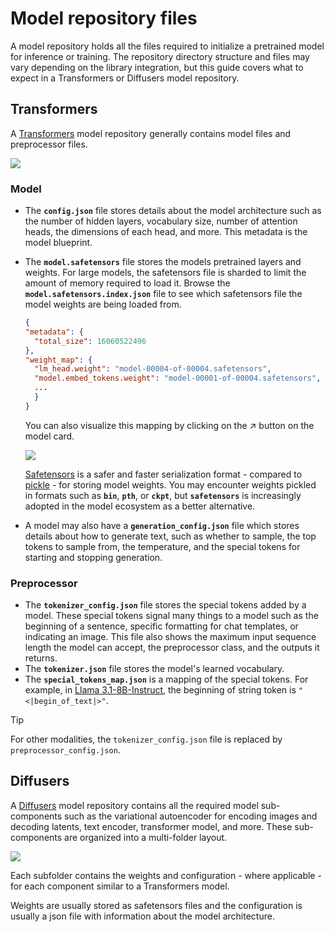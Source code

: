 # Model repository files

A model repository holds all the files required to initialize a pretrained model for inference or training. The repository directory structure and files may vary depending on the library integration, but this guide covers what to expect in a Transformers or Diffusers model repository.

## Transformers

A [Transformers](https://hf.co/docs/transformers/index) model repository generally contains model files and preprocessor files.

<div class="flex justify-center">
  <img src="https://huggingface.co/datasets/huggingface/documentation-images/resolve/main/hub/model-files-repo.png"/>
</div>

### Model

- The **`config.json`** file stores details about the model architecture such as the number of hidden layers, vocabulary size, number of attention heads, the dimensions of each head, and more. This metadata is the model blueprint.
- The **`model.safetensors`** file stores the models pretrained layers and weights. For large models, the safetensors file is sharded to limit the amount of memory required to load it. Browse the **`model.safetensors.index.json`** file to see which safetensors file the model weights are being loaded from.

  ```json
  {
  "metadata": {
    "total_size": 16060522496
  },
  "weight_map": {
    "lm_head.weight": "model-00004-of-00004.safetensors",
    "model.embed_tokens.weight": "model-00001-of-00004.safetensors",
    ...
    }
  }
  ```

  You can also visualize this mapping by clicking on the ↗ button on the model card.

  <div class="flex justify-center">
    <img src="https://huggingface.co/datasets/huggingface/documentation-images/resolve/main/hub/model-files-safetensors-button.png"/>
  </div>

  [Safetensors](https://hf.co/docs/safetensors/index) is a safer and faster serialization format - compared to [pickle](./security-pickle#use-your-own-serialization-format) - for storing model weights. You may encounter weights pickled in formats such as **`bin`**, **`pth`**, or **`ckpt`**, but **`safetensors`** is increasingly adopted in the model ecosystem as a better alternative.

- A model may also have a **`generation_config.json`** file which stores details about how to generate text, such as whether to sample, the top tokens to sample from, the temperature, and the special tokens for starting and stopping generation.

### Preprocessor

- The **`tokenizer_config.json`** file stores the special tokens added by a model. These special tokens signal many things to a model such as the beginning of a sentence, specific formatting for chat templates, or indicating an image. This file also shows the maximum input sequence length the model can accept, the preprocessor class, and the outputs it returns.
- The **`tokenizer.json`** file stores the model's learned vocabulary.
- The **`special_tokens_map.json`** is a mapping of the special tokens. For example, in [Llama 3.1-8B-Instruct](https://huggingface.co/meta-llama/Llama-3.1-8B-Instruct/blob/main/special_tokens_map.json), the beginning of string token is `"<|begin_of_text|>"`.

> [!TIP]
> For other modalities, the `tokenizer_config.json` file is replaced by `preprocessor_config.json`.

## Diffusers

A [Diffusers](https://hf.co/docs/diffusers/index) model repository contains all the required model sub-components such as the variational autoencoder for encoding images and decoding latents, text encoder, transformer model, and more. These sub-components are organized into a multi-folder layout.

<div class="flex justify-center">
  <img src="https://huggingface.co/datasets/huggingface/documentation-images/resolve/main/hub/diffusers-model-files-repo.png"/>
</div>

Each subfolder contains the weights and configuration - where applicable - for each component similar to a Transformers model.

Weights are usually stored as safetensors files and the configuration is usually a json file with information about the model architecture.
